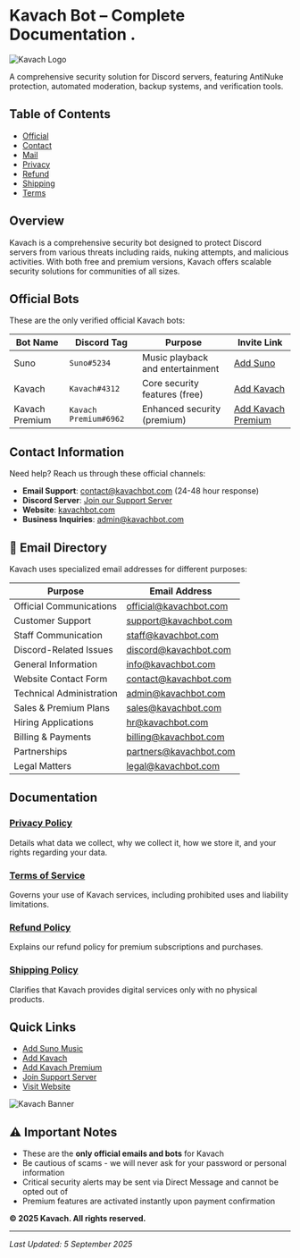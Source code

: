 # Kavach Bot – Complete Documentation .

  ![Kavach Logo](https://media.discordapp.net/attachments/1419338453107216405/1419338540881543341/logo.png?)

A comprehensive security solution for Discord servers, featuring AntiNuke protection, automated moderation, backup systems, and verification tools.

##  Table of Contents

- [Official](./Official.md)
- [Contact](./Contact.md)
- [Mail](./Mail.md)
- [Privacy](./Privacy.md)
- [Refund](./Refund.md)
- [Shipping](./Shipping.md)
- [Terms](./Terms.md)

##  Overview

Kavach is a comprehensive security bot designed to protect Discord servers from various threats including raids, nuking attempts, and malicious activities. With both free and premium versions, Kavach offers scalable security solutions for communities of all sizes.

##  Official Bots

These are the only verified official Kavach bots:

| Bot Name | Discord Tag | Purpose | Invite Link |
|----------|-------------|---------|-------------|
| Suno | `Suno#5234` | Music playback and entertainment | [Add Suno](https://discord.com/oauth2/authorize?client_id=1213200797844897833) |
| Kavach | `Kavach#4312` | Core security features (free) | [Add Kavach](https://discord.com/oauth2/authorize?client_id=860040650124558336) |
| Kavach Premium | `Kavach Premium#6962` | Enhanced security (premium) | [Add Kavach Premium](https://discord.com/oauth2/authorize?client_id=1051442182466314281) |

##  Contact Information

Need help? Reach us through these official channels:

- **Email Support**: [contact@kavachbot.com](mailto:contact@kavachbot.com) (24-48 hour response)
- **Discord Server**: [Join our Support Server](https://discord.gg/Kavach)
- **Website**: [kavachbot.com](https://kavachbot.com)
- **Business Inquiries**: [admin@kavachbot.com](mailto:admin@kavachbot.com)

## 📧 Email Directory

Kavach uses specialized email addresses for different purposes:

| Purpose | Email Address |
|---------|---------------|
| Official Communications | [official@kavachbot.com](mailto:official@kavachbot.com) |
| Customer Support | [support@kavachbot.com](mailto:support@kavachbot.com) |
| Staff Communication | [staff@kavachbot.com](mailto:staff@kavachbot.com) |
| Discord-Related Issues | [discord@kavachbot.com](mailto:discord@kavachbot.com) |
| General Information | [info@kavachbot.com](mailto:info@kavachbot.com) |
| Website Contact Form | [contact@kavachbot.com](mailto:contact@kavachbot.com) |
| Technical Administration | [admin@kavachbot.com](mailto:admin@kavachbot.com) |
| Sales & Premium Plans | [sales@kavachbot.com](mailto:sales@kavachbot.com) |
| Hiring Applications | [hr@kavachbot.com](mailto:hr@kavachbot.com) |
| Billing & Payments | [billing@kavachbot.com](mailto:billing@kavachbot.com) |
| Partnerships | [partners@kavachbot.com](mailto:partners@kavachbot.com) |
| Legal Matters | [legal@kavachbot.com](mailto:legal@kavachbot.com) |

##  Documentation

### [Privacy Policy](Privacy.md)
Details what data we collect, why we collect it, how we store it, and your rights regarding your data.

### [Terms of Service](Terms.md)
Governs your use of Kavach services, including prohibited uses and liability limitations.

### [Refund Policy](Refund.md)
Explains our refund policy for premium subscriptions and purchases.

### [Shipping Policy](Shipping.md)
Clarifies that Kavach provides digital services only with no physical products.

##  Quick Links
- [Add Suno Music ](https://discord.com/oauth2/authorize?client_id=1213200797844897833)
- [Add Kavach ](https://discord.com/oauth2/authorize?client_id=860040650124558336)
- [Add Kavach Premium](https://discord.com/oauth2/authorize?client_id=1051442182466314281)
- [Join Support Server](https://discord.gg/Kavach)
- [Visit Website](https://kavachbot.com)

![Kavach Banner](https://media.discordapp.net/attachments/1419338453107216405/1419338496837025902/banner.png?)

## ⚠️ Important Notes

- These are the **only official emails and bots** for Kavach
- Be cautious of scams - we will never ask for your password or personal information
- Critical security alerts may be sent via Direct Message and cannot be opted out of
- Premium features are activated instantly upon payment confirmation

**© 2025 Kavach. All rights reserved.**

---

*Last Updated: 5 September 2025*
